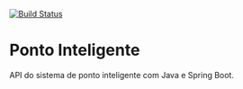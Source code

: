 [![Build Status](https://travis-ci.org/SauloHenryque/ponto-inteligente-api.svg?branch=master)](https://travis-ci.org/SauloHenryque/ponto-inteligente-api)

# Ponto Inteligente
API do sistema de ponto inteligente com Java e Spring Boot.
